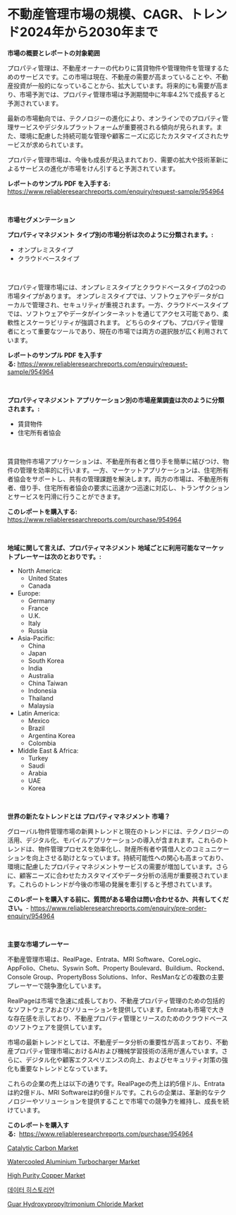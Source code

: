 <p><h1>不動産管理市場の規模、CAGR、トレンド2024年から2030年まで</h1></p><p><strong>市場の概要とレポートの対象範囲</strong></p>
<p><p>プロパティ管理は、不動産オーナーの代わりに賃貸物件や管理物件を管理するためのサービスです。この市場は現在、不動産の需要が高まっていることや、不動産投資が一般的になっていることから、拡大しています。将来的にも需要が高まり、市場予測では、プロパティ管理市場は予測期間中に年率4.2%で成長すると予測されています。</p><p>最新の市場動向では、テクノロジーの進化により、オンラインでのプロパティ管理サービスやデジタルプラットフォームが重要視される傾向が見られます。また、環境に配慮した持続可能な管理や顧客ニーズに応じたカスタマイズされたサービスが求められています。</p><p>プロパティ管理市場は、今後も成長が見込まれており、需要の拡大や技術革新によるサービスの進化が市場をけん引すると予測されています。</p></p>
<p><strong>レポートのサンプル PDF を入手する:</strong> <a href="https://www.reliableresearchreports.com/enquiry/request-sample/954964">https://www.reliableresearchreports.com/enquiry/request-sample/954964</a></p>
<p>&nbsp;</p>
<p><strong>市場セグメンテーション</strong></p>
<p><strong>プロパティマネジメント タイプ別の市場分析は次のように分類されます。:</strong></p>
<p><ul><li>オンプレミスタイプ</li><li>クラウドベースタイプ</li></ul></p>
<p>&nbsp;</p>
<p><p>プロパティ管理市場には、オンプレミスタイプとクラウドベースタイプの2つの市場タイプがあります。 オンプレミスタイプでは、ソフトウェアやデータがローカルで管理され、セキュリティが重視されます。一方、クラウドベースタイプでは、ソフトウェアやデータがインターネットを通じてアクセス可能であり、柔軟性とスケーラビリティが強調されます。 どちらのタイプも、プロパティ管理者にとって重要なツールであり、現在の市場では両方の選択肢が広く利用されています。</p></p>
<p><strong>レポートのサンプル PDF を入手する:</strong>&nbsp;<a href="https://www.reliableresearchreports.com/enquiry/request-sample/954964">https://www.reliableresearchreports.com/enquiry/request-sample/954964</a></p>
<p>&nbsp;</p>
<p><strong> プロパティマネジメント アプリケーション別の市場産業調査は次のように分類されます。:</strong></p>
<p><ul><li>賃貸物件</li><li>住宅所有者協会</li></ul></p>
<p>&nbsp;</p>
<p><p>賃貸物件市場アプリケーションは、不動産所有者と借り手を簡単に結びつけ、物件の管理を効率的に行います。一方、マーケットアプリケーションは、住宅所有者協会をサポートし、共有の管理課題を解決します。両方の市場は、不動産所有者、借り手、住宅所有者協会の要求に迅速かつ迅速に対応し、トランザクションとサービスを円滑に行うことができます。</p></p>
<p><strong>このレポートを購入する:</strong>&nbsp; <a href="https://www.reliableresearchreports.com/purchase/954964">https://www.reliableresearchreports.com/purchase/954964</a></p>
<p>&nbsp;</p>
<p><strong>地域に関して言えば、プロパティマネジメント 地域ごとに利用可能なマーケットプレーヤーは次のとおりです。:</strong></p>
<p><ul>
    <li>
        North America:
        <ul>
            <li>United States</li>
            <li>Canada</li>
        </ul>
    </li>
    <li>
        Europe:
        <ul>
            <li>Germany</li>
            <li>France</li>
            <li>U.K.</li>
            <li>Italy</li>
            <li>Russia</li>
        </ul>
    </li>
    <li>
        Asia-Pacific:
        <ul>
            <li>China</li>
            <li>Japan</li>
            <li>South Korea</li>
            <li>India</li>
            <li>Australia</li>
            <li>China Taiwan</li>
            <li>Indonesia</li>
            <li>Thailand</li>
            <li>Malaysia</li>
        </ul>
    </li>
    <li>
        Latin America:
        <ul>
            <li>Mexico</li>
            <li>Brazil</li>
            <li>Argentina Korea</li>
            <li>Colombia</li>
        </ul>
    </li>
    <li>
        Middle East & Africa:
        <ul>
            <li>Turkey</li>
            <li>Saudi</li>
            <li>Arabia</li>
            <li>UAE</li>
            <li>Korea</li>
        </ul>
    </li>
    </ul></p>
<p>&nbsp;</p>
<p><strong>世界の新たなトレンドとは プロパティマネジメント 市場？</strong></p>
<p><p>グローバル物件管理市場の新興トレンドと現在のトレンドには、テクノロジーの活用、デジタル化、モバイルアプリケーションの導入が含まれます。これらのトレンドは、物件管理プロセスを効率化し、財産所有者や賃借人とのコミュニケーションを向上させる助けとなっています。持続可能性への関心も高まっており、環境に配慮したプロパティマネジメントサービスの需要が増加しています。さらに、顧客ニーズに合わせたカスタマイズやデータ分析の活用が重要視されています。これらのトレンドが今後の市場の発展を牽引すると予想されています。</p></p>
<p><strong>このレポートを購入する前に、質問がある場合は問い合わせるか、共有してください。</strong>- <a href="https://www.reliableresearchreports.com/enquiry/pre-order-enquiry/954964">https://www.reliableresearchreports.com/enquiry/pre-order-enquiry/954964</a></p>
<p>&nbsp;</p>
<p><strong>主要な市場プレーヤー</strong></p>
<p><p>不動産管理市場は、RealPage、Entrata、MRI Software、CoreLogic、AppFolio、Chetu、Syswin Soft、Property Boulevard、Buildium、Rockend、Console Group、PropertyBoss Solutions、Infor、ResManなどの複数の主要プレーヤーで競争激化しています。</p><p>RealPageは市場で急速に成長しており、不動産プロパティ管理のための包括的なソフトウェアおよびソリューションを提供しています。Entrataも市場で大きな存在感を示しており、不動産プロパティ管理とリースのためのクラウドベースのソフトウェアを提供しています。</p><p>市場の最新トレンドとしては、不動産データ分析の重要性が高まっており、不動産プロパティ管理市場におけるAIおよび機械学習技術の活用が進んでいます。さらに、デジタル化や顧客エクスペリエンスの向上、およびセキュリティ対策の強化も重要なトレンドとなっています。</p><p>これらの企業の売上は以下の通りです。RealPageの売上は約5億ドル、Entrataは約2億ドル、MRI Softwareは約6億ドルです。これらの企業は、革新的なテクノロジーやソリューションを提供することで市場での競争力を維持し、成長を続けています。</p></p>
<p><strong>このレポートを購入する:</strong>&nbsp;&nbsp;<a href="https://www.reliableresearchreports.com/purchase/954964">https://www.reliableresearchreports.com/purchase/954964</a></p>
<p><p><a href="https://simplistic-meeting-7ee.notion.site/Catalytic-Carbon-Market-Size-Evaluating-its-Market-Trends-Growth-and-Projections-2024-2031-61059053926245b3b35a97833d198b71">Catalytic Carbon Market</a></p><p><a href="https://issuu.com/reportprime-2/docs/watercooled-aluminium-turbocharger-market-size-203">Watercooled Aluminium Turbocharger Market</a></p><p><a href="https://view.publitas.com/reportprime-1/global-high-purity-copper-market-size-and-market-trends-insights-and-projections-from-2024-to-2031/">High Purity Copper Market</a></p><p><a href="https://github.com/vsoq0zknh59/Market-Research-Report-List-1/blob/main/8781886185373.md">데이터 히스토리언</a></p><p><a href="https://github.com/prosalinda88/Market-Research-Report-List-3/blob/main/guar-hydroxypropyltrimonium-chloride-market.md">Guar Hydroxypropyltrimonium Chloride Market</a></p></p>
